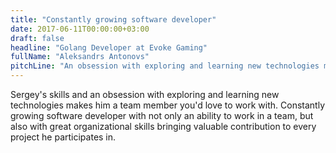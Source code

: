 ```yaml
---
title: "Constantly growing software developer"
date: 2017-06-11T00:00:00+03:00
draft: false
headline: "Golang Developer at Evoke Gaming"
fullName: "Aleksandrs Antonovs"
pitchLine: "An obsession with exploring and learning new technologies makes him a team member you’d love to work with."
---
```


Sergey's skills and an obsession with exploring and learning new technologies makes him a team member you'd love to work with.
Constantly growing software developer with not only an ability to work in a team, but also with great organizational skills bringing valuable contribution to every project he participates in.
